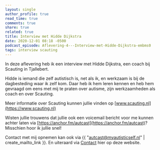 ```yaml
---
layout: single
author_profile: true
read_time: true
comments: true
share: true
related: true
title: Interview met Hidde Dijkstra
date: 2020-12-01 08:18 -0500
podcast_episode: Aflevering-4---Interview-met-Hidde-Dijkstra-embms0
tags: interview scauting
---
```

In deze aflevering heb ik een interview met Hidde Dijkstra, een coach bij Scauting in Tjallebert.

Hidde is iemand die zelf autistisch is, net als ik, en werkzaam is bij de dagbesteding waar ik zelf kom. Daar heb ik hem leren kennen en heb hem gevraagd om eens met mij te praten over autisme, zijn werkzaamheden als coach en over Scauting.

Meer informatie over Scauting kunnen jullie vinden op [www.scauting.nl](https://www.scauting.nl)

Wisten jullie trouwens dat jullie ook een voicemail bericht voor me kunnen achter laten via [https://anchor.fm/autcast](https://anchor.fm/autcast)? Misschien hoor ik jullie snel!

Contact met mij opnemen kan ook via {{ "autcast@myautisticself.nl" | create_mailto_link }}. En uiteraard via [Contact](/contact/) hier op deze website.
